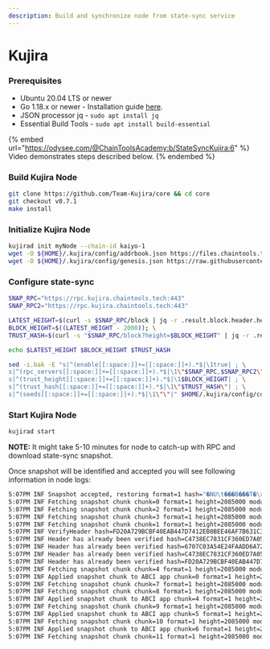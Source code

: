 ```yaml
---
description: Build and synchronize node from state-sync service
---
```


# Kujira

### Prerequisites

* Ubuntu 20.04 LTS or newer
* Go 1.18.x or newer - Installation guide [here](../../../../home/guides/installation-guides/install-golang.md).
* JSON processor jq - `sudo apt install jq`
* Essential Build Tools - `sudo apt install build-essential`

{% embed url="https://odysee.com/@ChainToolsAcademy:b/StateSyncKujira:6" %}
Video demonstrates steps described below.
{% endembed %}

### Build Kujira Node

```bash
git clone https://github.com/Team-Kujira/core && cd core
git checkout v0.7.1
make install
```

### Initialize Kujira Node

```bash
kujirad init myNode --chain-id kaiyo-1
wget -O ${HOME}/.kujira/config/addrbook.json https://files.chaintools.tech/chains/kujira/addrbook.json
wget -O ${HOME}/.kujira/config/genesis.json https://raw.githubusercontent.com/Team-Kujira/networks/master/mainnet/kaiyo-1.json
```

### Configure state-sync

```bash
SNAP_RPC="https://rpc.kujira.chaintools.tech:443"
SNAP_RPC2="https://rpc.kujira.chaintools.tech:443"

LATEST_HEIGHT=$(curl -s $SNAP_RPC/block | jq -r .result.block.header.height); \
BLOCK_HEIGHT=$((LATEST_HEIGHT - 2000)); \
TRUST_HASH=$(curl -s "$SNAP_RPC/block?height=$BLOCK_HEIGHT" | jq -r .result.block_id.hash)

echo $LATEST_HEIGHT $BLOCK_HEIGHT $TRUST_HASH

sed -i.bak -E "s|^(enable[[:space:]]+=[[:space:]]+).*$|\1true| ; \
s|^(rpc_servers[[:space:]]+=[[:space:]]+).*$|\1\"$SNAP_RPC,$SNAP_RPC2\"| ; \
s|^(trust_height[[:space:]]+=[[:space:]]+).*$|\1$BLOCK_HEIGHT| ; \
s|^(trust_hash[[:space:]]+=[[:space:]]+).*$|\1\"$TRUST_HASH\"| ; \
s|^(seeds[[:space:]]+=[[:space:]]+).*$|\1\"\"|" $HOME/.kujira/config/config.toml
```

### Start Kujira Node

```bash
kujirad start
```

**NOTE:** It might take 5-10 minutes for node to catch-up with RPC and download state-sync snapshot.

Once snapshot will be identified and accepted you will see following information in node logs:

```bash
5:07PM INF Snapshot accepted, restoring format=1 hash="�NU\t���B���T�\x1082�g��H��.�#�\x18>n�\x1d" height=2085000 module=statesync
5:07PM INF Fetching snapshot chunk chunk=0 format=1 height=2085000 module=statesync total=16
5:07PM INF Fetching snapshot chunk chunk=2 format=1 height=2085000 module=statesync total=16
5:07PM INF Fetching snapshot chunk chunk=3 format=1 height=2085000 module=statesync total=16
5:07PM INF Fetching snapshot chunk chunk=1 format=1 height=2085000 module=statesync total=16
5:07PM INF VerifyHeader hash=FD20A729BCBF40EAB447D7412EB0BEE46AF7B631C346DC37DC11AA0532700EED height=2085000 module=light
5:07PM INF Header has already been verified hash=C4738EC7831CF360ED7A055F9484BCEADA0A8BFEBDD78FF291E443B299E331AC height=2085001 module=light
5:07PM INF Header has already been verified hash=6707C03A54E24FAADD6A7220DE99302CEECC482DB5401B34CB3C7F0ACF105D57 height=2085002 module=light
5:07PM INF Header has already been verified hash=C4738EC7831CF360ED7A055F9484BCEADA0A8BFEBDD78FF291E443B299E331AC height=2085001 module=light
5:07PM INF Header has already been verified hash=FD20A729BCBF40EAB447D7412EB0BEE46AF7B631C346DC37DC11AA0532700EED height=2085000 module=light
5:07PM INF Fetching snapshot chunk chunk=4 format=1 height=2085000 module=statesync total=16
5:07PM INF Applied snapshot chunk to ABCI app chunk=0 format=1 height=2085000 module=statesync total=16                                                                                                     5:07PM INF Fetching snapshot chunk chunk=5 format=1 height=2085000 module=statesync total=16                                                                                                                5:07PM INF Fetching snapshot chunk chunk=6 format=1 height=2085000 module=statesync total=16
5:07PM INF Fetching snapshot chunk chunk=7 format=1 height=2085000 module=statesync total=16                                                                                                                5:07PM INF Applied snapshot chunk to ABCI app chunk=1 format=1 height=2085000 module=statesync total=16                                                                                                     5:07PM INF Applied snapshot chunk to ABCI app chunk=2 format=1 height=2085000 module=statesync total=16                                                                                                     5:07PM INF Applied snapshot chunk to ABCI app chunk=3 format=1 height=2085000 module=statesync total=16
5:07PM INF Fetching snapshot chunk chunk=8 format=1 height=2085000 module=statesync total=16
5:07PM INF Applied snapshot chunk to ABCI app chunk=4 format=1 height=2085000 module=statesync total=16
5:07PM INF Fetching snapshot chunk chunk=9 format=1 height=2085000 module=statesync total=16
5:07PM INF Applied snapshot chunk to ABCI app chunk=5 format=1 height=2085000 module=statesync total=16
5:07PM INF Fetching snapshot chunk chunk=10 format=1 height=2085000 module=statesync total=16
5:07PM INF Applied snapshot chunk to ABCI app chunk=6 format=1 height=2085000 module=statesync total=16
5:07PM INF Fetching snapshot chunk chunk=11 format=1 height=2085000 module=statesync total=16
```
